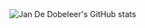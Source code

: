 <img src="https://camo.githubusercontent.com/ca8a21844f38987df8f74ce5a0983a4cd13d02a1f29b5e7b2ac4cfa8ac816bd8/68747470733a2f2f6769746875622d726561646d652d73746174732e76657263656c2e6170702f6170693f757365726e616d653d6a616e6465646f6262656c6565722673686f775f69636f6e733d74727565" alt="Jan De Dobeleer's GitHub stats" data-canonical-src="https://github-readme-stats.vercel.app/api?username=jandedobbeleer&amp;show_icons=true" style="max-width: 100%;">
